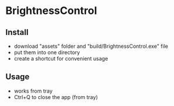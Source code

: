 # BrightnessControl
## Install
- download "assets" folder and "build/BrightnessControl.exe" file
- put them into one directory
- create a shortcut for convenient usage 
## Usage
- works from tray
- Ctrl+Q to close the app (from tray)
